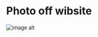 
# <b>Photo off wibsite <br></b>
![image alt](https://github.com/user-attachments/assets/dedcfe42-81da-47e9-9b0a-762356c5e21a)
 

